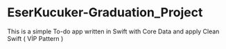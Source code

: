 # EserKucuker-Graduation_Project
This is a simple To-do app written in Swift with Core Data and apply Clean Swift ( VİP Pattern )

